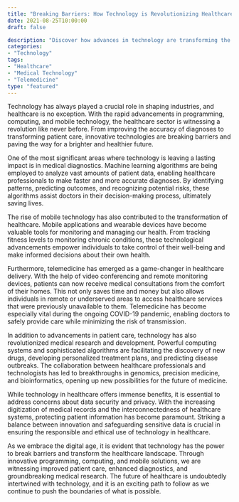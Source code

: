```yaml
---
title: "Breaking Barriers: How Technology is Revolutionizing Healthcare"
date: 2021-08-25T10:00:00
draft: false

description: "Discover how advances in technology are transforming the healthcare industry and improving patient care."
categories:
- "Technology"
tags:
- "Healthcare"
- "Medical Technology"
- "Telemedicine"
type: "featured"
---
```


Technology has always played a crucial role in shaping industries, and healthcare is no exception. With the rapid advancements in programming, computing, and mobile technology, the healthcare sector is witnessing a revolution like never before. From improving the accuracy of diagnoses to transforming patient care, innovative technologies are breaking barriers and paving the way for a brighter and healthier future.

One of the most significant areas where technology is leaving a lasting impact is in medical diagnostics. Machine learning algorithms are being employed to analyze vast amounts of patient data, enabling healthcare professionals to make faster and more accurate diagnoses. By identifying patterns, predicting outcomes, and recognizing potential risks, these algorithms assist doctors in their decision-making process, ultimately saving lives.

The rise of mobile technology has also contributed to the transformation of healthcare. Mobile applications and wearable devices have become valuable tools for monitoring and managing our health. From tracking fitness levels to monitoring chronic conditions, these technological advancements empower individuals to take control of their well-being and make informed decisions about their own health.

Furthermore, telemedicine has emerged as a game-changer in healthcare delivery. With the help of video conferencing and remote monitoring devices, patients can now receive medical consultations from the comfort of their homes. This not only saves time and money but also allows individuals in remote or underserved areas to access healthcare services that were previously unavailable to them. Telemedicine has become especially vital during the ongoing COVID-19 pandemic, enabling doctors to safely provide care while minimizing the risk of transmission.

In addition to advancements in patient care, technology has also revolutionized medical research and development. Powerful computing systems and sophisticated algorithms are facilitating the discovery of new drugs, developing personalized treatment plans, and predicting disease outbreaks. The collaboration between healthcare professionals and technologists has led to breakthroughs in genomics, precision medicine, and bioinformatics, opening up new possibilities for the future of medicine.

While technology in healthcare offers immense benefits, it is essential to address concerns about data security and privacy. With the increasing digitization of medical records and the interconnectedness of healthcare systems, protecting patient information has become paramount. Striking a balance between innovation and safeguarding sensitive data is crucial in ensuring the responsible and ethical use of technology in healthcare.

As we embrace the digital age, it is evident that technology has the power to break barriers and transform the healthcare landscape. Through innovative programming, computing, and mobile solutions, we are witnessing improved patient care, enhanced diagnostics, and groundbreaking medical research. The future of healthcare is undoubtedly intertwined with technology, and it is an exciting path to follow as we continue to push the boundaries of what is possible.
